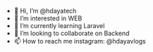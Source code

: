 - 👋 Hi, I’m @hdayatech
- 👀 I’m interested in WEB
- 🌱 I’m currently learning Laravel
- 💞️ I’m looking to collaborate on Backend
- 📫 How to reach me instagram: @hdayavlogs

<!---
hdayatech/hdayatech is a ✨ special ✨ repository because its `README.md` (this file) appears on your GitHub profile.
You can click the Preview link to take a look at your changes.
--->
